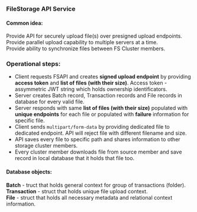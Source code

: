 ### FileStorage API Service

#### Common idea:
Provide API for securely upload file(s) over presigned upload endpoints.<br/>
Provide parallel upload capability to multiple servers at a time.<br/>
Provide ability to synchronize files between FS Cluster members.

### Operational steps:

- Client requests FSAPI and creates **signed upload endpoint** by providing **access token** and **list of files (with their size)**. Access token - assymmetric JWT string which holds ownership identificators. 
- Server creates Batch record, Transaction records and File records in database for every valid file.
- Server responds with same **list of files (with their size)** populated with **unique endpoints** for each file or populated with **failure** information for specific file.
- Client sends `multipart/form-data` by providing dedicated file to dedicated endpoint. API will reject file with different filename and size.
- API saves every file to specific path and shares information to other storage cluster members.
- Every cluster member downloads file from source member and save record in local database that it holds that file too.

#### Database objects:

**Batch** - truct that holds general context for group of transactions (folder).<br/>
**Transaction** - struct that holds unique file upload context.<br/>
**File** - struct that holds all necessary metadata and relational context information.<br/>
